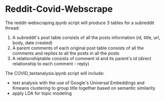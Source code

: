 # Reddit-Covid-Webscrape
The reddit-webscraping.ipynb script will produce 3 tables for a subreddit thread: 
1) A subreddit's post table consists of all the posts information (id, title, url, body, date created)
2) A parent comments of each original post table consists of all the comments and replies to all the posts in all the posts
3) A relationshiptable consists of comment id and its parent's id (direct relationship to each comment - reply)

The COVID_textanalysis.ipynb script will include:
- text analysis with the use of Google's Universal Embeddings and Kmeans clustering to group title together based on semantic similarity
- apply LDA for topic modeling

